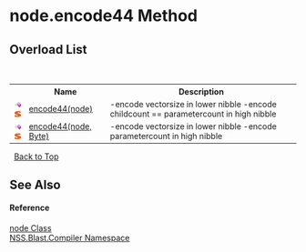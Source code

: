 # node.encode44 Method 
 


## Overload List
&nbsp;<table><tr><th></th><th>Name</th><th>Description</th></tr><tr><td>![Public method](media/pubmethod.gif "Public method")![Static member](media/static.gif "Static member")</td><td><a href="a65f0276-f1ed-3d2a-5704-83ae4d661ac4">encode44(node)</a></td><td>
-encode vectorsize in lower nibble -encode childcount == parametercount in high nibble</td></tr><tr><td>![Public method](media/pubmethod.gif "Public method")![Static member](media/static.gif "Static member")</td><td><a href="929f3d2f-3b02-1bd7-cd23-2fce83820dfa">encode44(node, Byte)</a></td><td>
-encode vectorsize in lower nibble -encode parametercount in high nibble</td></tr></table>&nbsp;
<a href="#node.encode44-method">Back to Top</a>

## See Also


#### Reference
<a href="7dc9b7e9-64ad-f224-ae1a-4e6639739f56">node Class</a><br /><a href="26a25caa-f50b-92ad-f15c-dbb9db1493ae">NSS.Blast.Compiler Namespace</a><br />